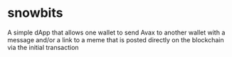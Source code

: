 # snowbits
A simple dApp that allows one wallet to send Avax to another wallet with a message and/or a link to a meme that is posted directly on the blockchain via the initial transaction
